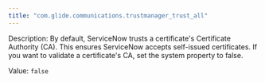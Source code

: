 ```yaml
---
title: "com.glide.communications.trustmanager_trust_all"
---
```


Description: By default, ServiceNow trusts a certificate's Certificate Authority (CA). This ensures ServiceNow accepts self-issued certificates. If you want to validate a certificate's CA, set the system property to false.

Value: `false`